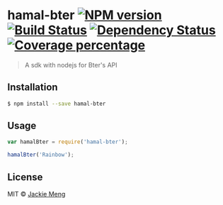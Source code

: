 # hamal-bter [![NPM version][npm-image]][npm-url] [![Build Status][travis-image]][travis-url] [![Dependency Status][daviddm-image]][daviddm-url] [![Coverage percentage][coveralls-image]][coveralls-url]
> A sdk with nodejs for Bter&#39;s API

## Installation

```sh
$ npm install --save hamal-bter
```

## Usage

```js
var hamalBter = require('hamal-bter');

hamalBter('Rainbow');
```
## License

MIT © [Jackie Meng](https://hamal.deving.org)


[npm-image]: https://badge.fury.io/js/hamal-bter.svg
[npm-url]: https://npmjs.org/package/hamal-bter
[travis-image]: https://travis-ci.org/devingHQ/hamal-bter.svg?branch=master
[travis-url]: https://travis-ci.org/devingHQ/hamal-bter
[daviddm-image]: https://david-dm.org/devingHQ/hamal-bter.svg?theme=shields.io
[daviddm-url]: https://david-dm.org/devingHQ/hamal-bter
[coveralls-image]: https://coveralls.io/repos/devingHQ/hamal-bter/badge.svg
[coveralls-url]: https://coveralls.io/r/devingHQ/hamal-bter
